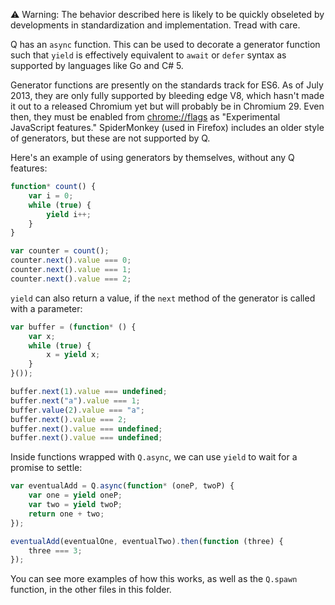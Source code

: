 :warning: Warning: The behavior described here is likely to be quickly
obseleted by developments in standardization and implementation.  Tread with
care.

Q has an `async` function.  This can be used to decorate a generator function
such that `yield` is effectively equivalent to `await` or `defer` syntax as
supported by languages like Go and C# 5.

Generator functions are presently on the standards track for ES6.  As of July
2013, they are only fully supported by bleeding edge V8, which hasn't made it
out to a released Chromium yet but will probably be in Chromium 29. Even then,
they must be enabled from [chrome://flags](chrome://flags) as "Experimental
JavaScript features." SpiderMonkey (used in Firefox) includes an older style of
generators, but these are not supported by Q.

Here's an example of using generators by themselves, without any Q features:

```js
function* count() {
    var i = 0;
    while (true) {
        yield i++;
    }
}

var counter = count();
counter.next().value === 0;
counter.next().value === 1;
counter.next().value === 2;
```

`yield` can also return a value, if the `next` method of the generator is
called with a parameter:

```js
var buffer = (function* () {
    var x;
    while (true) {
        x = yield x;
    }
}());

buffer.next(1).value === undefined;
buffer.next("a").value === 1;
buffer.value(2).value === "a";
buffer.next().value === 2;
buffer.next().value === undefined;
buffer.next().value === undefined;
```

Inside functions wrapped with `Q.async`, we can use `yield` to wait for a
promise to settle:

```js
var eventualAdd = Q.async(function* (oneP, twoP) {
    var one = yield oneP;
    var two = yield twoP;
    return one + two;
});

eventualAdd(eventualOne, eventualTwo).then(function (three) {
    three === 3;
});
```
You can see more examples of how this works, as well as the `Q.spawn` function,
in the other files in this folder.
